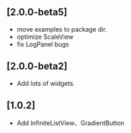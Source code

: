 ## [2.0.0-beta5]
- move examples to package dir.
- optimize ScaleView
- fix LogPanel bugs

## [2.0.0-beta2]
- Add lots of widgets.
## [1.0.2]
- Add InfiniteListView、GradientButton

